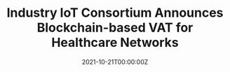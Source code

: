 ---
title: Industry IoT Consortium Announces Blockchain-based VAT for Healthcare Networks
tags:
- Blockchain
date: "2021-10-21T00:00:00Z"

# Optional external URL for project (replaces project detail page).
external_link: "https://aithority.com/medical-apps/healthcare-management/industry-iot-consortium-announces-blockchain-based-vat-for-healthcare-networks/"
---